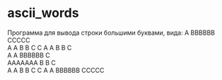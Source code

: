 # ascii_words

Программа для вывода строки большими буквами, вида:
    A     BBBBBB    CCCCC  
   A A    B     B  C     C 
  A   A   B     B  C       
 A     A  BBBBBB   C       
 AAAAAAA  B     B  C       
 A     A  B     B  C     C 
 A     A  BBBBBB    CCCCC 
